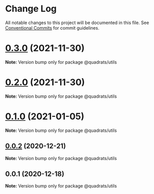 # Change Log

All notable changes to this project will be documented in this file.
See [Conventional Commits](https://conventionalcommits.org) for commit guidelines.

# [0.3.0](https://github.com/Quadrats/quadrats/compare/v0.2.0...v0.3.0) (2021-11-30)

**Note:** Version bump only for package @quadrats/utils

# [0.2.0](https://github.com/Quadrats/quadrats/compare/v0.1.0...v0.2.0) (2021-11-30)

**Note:** Version bump only for package @quadrats/utils

# [0.1.0](https://github.com/Quadrats/quadrats/compare/v0.0.2...v0.1.0) (2021-01-05)

**Note:** Version bump only for package @quadrats/utils

## [0.0.2](https://github.com/Quadrats/quadrats/compare/v0.0.1...v0.0.2) (2020-12-21)

**Note:** Version bump only for package @quadrats/utils

## 0.0.1 (2020-12-18)

**Note:** Version bump only for package @quadrats/utils
